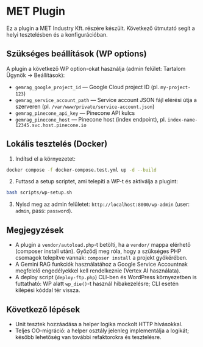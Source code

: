 # MET Plugin

Ez a plugin a MET Industry Kft. részére készült. Következő útmutató segít a helyi tesztelésben és a konfigurációban.

## Szükséges beállítások (WP options)
A plugin a következő WP option-okat használja (admin felület: Tartalom Ügynök -> Beállítások):

- `gemrag_google_project_id` — Google Cloud project ID (pl. `my-project-123`)
- `gemrag_service_account_path` — Service account JSON fájl elérési útja a szerveren (pl. `/var/www/private/service-account.json`)
- `gemrag_pinecone_api_key` — Pinecone API kulcs
- `gemrag_pinecone_host` — Pinecone host (index endpoint), pl. `index-name-12345.svc.host.pinecone.io`

## Lokális tesztelés (Docker)
1. Indítsd el a környezetet:

```bash
docker compose -f docker-compose.test.yml up -d --build
```

2. Futtasd a setup scriptet, ami telepíti a WP-t és aktiválja a plugint:

```bash
bash scripts/wp-setup.sh
```

3. Nyisd meg az admin felületet: `http://localhost:8000/wp-admin` (user: `admin`, pass: `password`).

## Megjegyzések
- A plugin a `vendor/autoload.php`-t betölti, ha a `vendor/` mappa elérhető (composer install után). Győződj meg róla, hogy a szükséges PHP csomagok telepítve vannak: `composer install` a projekt gyökérében.
- A Gemini RAG funkciók használatához a Google Service Accountnak megfelelő engedélyekkel kell rendelkeznie (Vertex AI használata).
- A deploy script (`deploy-ftp.php`) CLI-ben és WordPress környezetben is futtatható: WP alatt `wp_die()`-t használ hibakezelésre; CLI esetén kilépési kóddal tér vissza.

## Következő lépések
- Unit tesztek hozzáadása a helper logika mockolt HTTP hívásokkal.
- Teljes OO-migráció: a helper osztály jelenleg implementálja a logikát; később lehetőség van további refaktorokra és tesztelésre.
